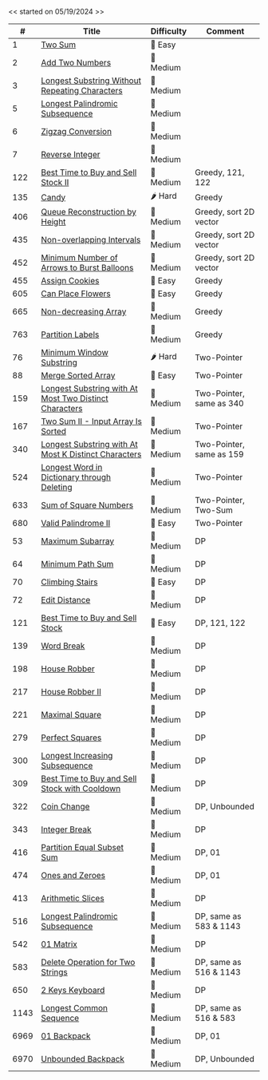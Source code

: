 << started on 05/19/2024 >>

|  #  |                              Title                                  |       Difficulty        |          Comment           |
| --- | ------------------------------------------------------------------- | ----------------------- | -------------------------- |
| 1 | [Two Sum](https://github.com/terenceqzhou/leetcode05192024/blob/main/src/0001.%20Two%20Sum) | 🍏 Easy |
| 2 | [Add Two Numbers](https://github.com/terenceqzhou/terence.leetcode.solutions/blob/main/src/0002.%20Add%20Two%20Numbers) | 🍋 Medium |
| 3 | [Longest Substring Without Repeating Characters](https://github.com/terenceqzhou/terence.leetcode.solutions/blob/main/src/0003.%20Longest%20Substring%20Without%20Repeating%20Characters) | 🍋 Medium |
| 5 | [Longest Palindromic Subsequence](https://github.com/terenceqzhou/terence.leetcode.solutions/blob/main/src/0005.%20Longest%20Palindromic%20Substring) | 🍋 Medium |
| 6 | [Zigzag Conversion](https://github.com/terenceqzhou/leetcode.answers/blob/main/src/0006.%20Zigzag%20Conversion) | 🍋 Medium |
| 7 | [Reverse Integer](https://github.com/terenceqzhou/leetcode.answers/blob/main/src/0007.%20Reverse%20Integer) | 🍋 Medium |
| 122 | [Best Time to Buy and Sell Stock II](https://github.com/terenceqzhou/leet/blob/main/src/0122.%20Best%20Time%20to%20Buy%20and%20Sell%20Stock%20II) | 🍋 Medium | Greedy, 121, 122 |
| 135 | [Candy](https://github.com/terenceqzhou/leet/blob/main/src/0135.%20Candy) | 🌶️ Hard | Greedy |
| 406 | [Queue Reconstruction by Height](https://github.com/terenceqzhou/leet/blob/main/src/0406.%20Queue%20Reconstruction%20by%20Height) | 🍋 Medium | Greedy, sort 2D vector |
| 435 | [Non-overlapping Intervals](https://github.com/terenceqzhou/leet/blob/main/src/0435.%20Non-overlapping%20Intervals) | 🍋 Medium | Greedy, sort 2D vector |
| 452 | [Minimum Number of Arrows to Burst Balloons](https://github.com/terenceqzhou/leet/blob/main/src/0452.%20Minimum%20Number%20of%20Arrows%20to%20Burst%20Balloons) | 🍋 Medium | Greedy, sort 2D vector |
| 455 | [Assign Cookies](https://github.com/terenceqzhou/leet/blob/main/src/0455.%20Assign%20Cookies) | 🍏 Easy | Greedy |
| 605 | [Can Place Flowers](https://github.com/terenceqzhou/leet/blob/main/src/0605.%20Can%20Place%20Flowers) | 🍏 Easy | Greedy |
| 665 | [Non-decreasing Array](https://github.com/terenceqzhou/leet/blob/main/src/0665.%20Non-decreasing%20Array) | 🍋 Medium | Greedy |
| 763 | [Partition Labels](https://github.com/terenceqzhou/leet/blob/main/src/0763.%20Partition%20Labels) | 🍋 Medium | Greedy |
| 76 | [Minimum Window Substring](https://github.com/terenceqzhou/leet/blob/main/src/0076.%20Minimum%20Window%20Substring) | 🌶️ Hard | Two-Pointer |
| 88 | [Merge Sorted Array](https://github.com/terenceqzhou/leet/blob/main/src/0088.%20Merge%20Sorted%20Array) | 🍏 Easy | Two-Pointer |
| 159 | [Longest Substring with At Most Two Distinct Characters](https://github.com/terenceqzhou/leet/blob/main/src/0159.%20Longest%20Substring%20with%20At%20Most%20Two%20Distinct%20Characters) | 🍋 Medium | Two-Pointer, same as 340 |
| 167 | [Two Sum II - Input Array Is Sorted](https://github.com/terenceqzhou/leet/blob/main/src/0167.%20Two%20Sum%20II%20-%20Input%20Array%20Is%20Sorted) | 🍋 Medium | Two-Pointer |
| 340 | [Longest Substring with At Most K Distinct Characters](https://github.com/terenceqzhou/leet/blob/main/src/0340.%20Longest%20Substring%20with%20At%20Most%20K%20Distinct%20Characters) | 🍋 Medium | Two-Pointer, same as 159 |
| 524 | [Longest Word in Dictionary through Deleting](https://github.com/terenceqzhou/leet/blob/main/src/0524.%20Longest%20Word%20in%20Dictionary%20through%20Deleting) | 🍋 Medium | Two-Pointer |
| 633 | [Sum of Square Numbers](https://github.com/terenceqzhou/leet/blob/main/src/0633.%20Sum%20of%20Square%20Numbers) | 🍋 Medium | Two-Pointer, Two-Sum
| 680 | [Valid Palindrome II](https://github.com/terenceqzhou/leet/blob/main/src/0680.%20Valid%20Palindrome%20II) | 🍏 Easy | Two-Pointer |
| 53 | [Maximum Subarray](https://github.com/terenceqzhou/leet/blob/main/src/0053.%20Maximum%20Subarray) | 🍋 Medium | DP |
| 64 | [Minimum Path Sum](https://github.com/terenceqzhou/leet/blob/main/src/0064.%20Minimum%20Path%20Sum) | 🍋 Medium | DP |
| 70 | [Climbing Stairs](https://github.com/terenceqzhou/leet/blob/main/src/0070.%20Climbing%20Stairs) | 🍏 Easy | DP |
| 72 | [Edit Distance](https://github.com/terenceqzhou/leet/blob/main/src/0072.%20Edit%20Distance) | 🍋 Medium | DP |
| 121 | [Best Time to Buy and Sell Stock](https://github.com/terenceqzhou/leet/blob/main/src/0121.%20Best%20Time%20to%20Buy%20and%20Sell%20Stock) | 🍏 Easy | DP, 121, 122 |
| 139 | [Word Break](https://github.com/terenceqzhou/leet/blob/main/src/0139.%20Word%20Break) | 🍋 Medium | DP |
| 198 | [House Robber](https://github.com/terenceqzhou/leet/blob/main/src/0198.%20House%20Robber) | 🍋 Medium | DP |
| 217 | [House Robber II](https://github.com/terenceqzhou/leet/blob/main/src/0213.%20House%20Robber%20II) | 🍋 Medium | DP |
| 221 | [Maximal Square](https://github.com/terenceqzhou/leet/blob/main/src/0221.%20Maximal%20Square) | 🍋 Medium | DP |
| 279 | [Perfect Squares](https://github.com/terenceqzhou/leet/blob/main/src/0279.%20Perfect%20Squares) | 🍋 Medium | DP |
| 300 | [Longest Increasing Subsequence](https://github.com/terenceqzhou/leet/blob/main/src/0300.%20Longest%20Increasing%20Subsequence) | 🍋 Medium | DP |
| 309 | [Best Time to Buy and Sell Stock with Cooldown](https://github.com/terenceqzhou/leet/blob/main/src/0309.%20Best%20Time%20to%20Buy%20and%20Sell%20Stock%20with%20Cooldown) | 🍋 Medium | DP |
| 322 | [Coin Change](https://github.com/terenceqzhou/leet/blob/main/src/0322.%20Coin%20Change) | 🍋 Medium | DP, Unbounded |
| 343 | [Integer Break](https://github.com/terenceqzhou/leet/blob/main/src/0343.%20Integer%20Break) | 🍋 Medium | DP |
| 416 | [Partition Equal Subset Sum](https://github.com/terenceqzhou/leet/blob/main/src/0416.%20Partition%20Equal%20Subset%20Sum) | 🍋 Medium | DP, 01 |
| 474 | [Ones and Zeroes](https://github.com/terenceqzhou/leet/blob/main/src/0474.%20Ones%20and%20Zeroes) | 🍋 Medium | DP, 01 |
| 413 | [Arithmetic Slices](https://github.com/terenceqzhou/leet/blob/main/src/0413.%20Arithmetic%20Slices) | 🍋 Medium | DP |
| 516 | [Longest Palindromic Subsequence](https://github.com/terenceqzhou/leet/blob/main/src/0516.%20Longest%20Palindromic%20Subsequence) | 🍋 Medium | DP, same as 583 & 1143 |
| 542 | [01 Matrix](https://github.com/terenceqzhou/leet/blob/main/src/0542.%2001%20Matrix) | 🍋 Medium | DP |
| 583 | [Delete Operation for Two Strings](https://github.com/terenceqzhou/leet/blob/main/src/0583.%20Delete%20Operation%20for%20Two%20Strings) | 🍋 Medium | DP, same as 516 & 1143 |
| 650 | [2 Keys Keyboard](https://github.com/terenceqzhou/leet/blob/main/src/0650.%202%20Keys%20Keyboard) | 🍋 Medium | DP |
| 1143 | [Longest Common Sequence](https://github.com/terenceqzhou/leet/blob/main/src/1143.%20Longest%20Common%20Subsequence) | 🍋 Medium | DP, same as 516 & 583 |
| 6969 | [01 Backpack](https://github.com/terenceqzhou/leet/blob/main/src/6969.%2001%20Backpack) | 🍋 Medium | DP, 01 |
| 6970 | [Unbounded Backpack](https://github.com/terenceqzhou/leet/blob/main/src/6970.%20Unbounded%20Backpack) | 🍋 Medium | DP, Unbounded |
